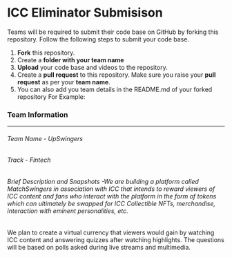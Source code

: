 # ICC Eliminator Submisison
Teams will be required to submit their code base on GitHub by forking this repository.
Follow the following steps to submit your code base.
1. **Fork** this repository.
1. Create a **folder with your team name**
1. **Upload** your code base and videos to the repository.
1. Create a **pull request** to this repository. Make sure you raise your **pull request** as per your **team name**.
1. You can also add you team details in the README.md of your forked repository
For Example:
### Team Information
------------
###### Team Name - UpSwingers
###### Track - Fintech
###### Brief Description and Snapshots -We are building a platform called MatchSwingers in association with ICC that intends to reward viewers of ICC content and fans who interact with the platform in the form of tokens which can ultimately be swapped for ICC Collectible NFTs, merchandise, interaction with eminent personalities, etc. 
We plan to create a virtual currency that viewers would gain by watching ICC content and answering quizzes after watching highlights. The questions will be based on polls asked during live streams and multimedia.

